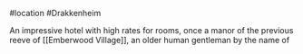 #location #Drakkenheim 

An impressive hotel with high rates for rooms, once a manor of the previous reeve of [[Emberwood Village]], an older human gentleman by the name of 